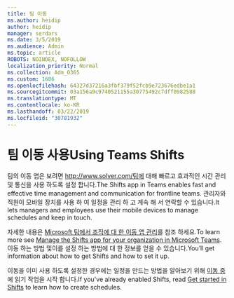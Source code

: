 ```yaml
---
title: 팀 이동
ms.author: heidip
author: heidip
manager: serdars
ms.date: 3/5/2019
ms.audience: Admin
ms.topic: article
ROBOTS: NOINDEX, NOFOLLOW
localization_priority: Normal
ms.collection: Adm_O365
ms.custom: 1686
ms.openlocfilehash: 64327d37216a3fbf379f52fcb9e723676edbe1a1
ms.sourcegitcommit: 03a156a9c9740521155a30775492c7dff0982588
ms.translationtype: MT
ms.contentlocale: ko-KR
ms.lasthandoff: 03/22/2019
ms.locfileid: "30781932"
---
```

# <a name="using-teams-shifts"></a><span data-ttu-id="4db43-102">팀 이동 사용</span><span class="sxs-lookup"><span data-stu-id="4db43-102">Using Teams Shifts</span></span>

<span data-ttu-id="4db43-103">팀의 이동 앱은 보려면 http://www.solver.com/팀에 대해 빠르고 효과적인 시간 관리 및 통신을 사용 하도록 설정 합니다.</span><span class="sxs-lookup"><span data-stu-id="4db43-103">The Shifts app in Teams enables fast and effective time management and communication for frontline teams.</span></span> <span data-ttu-id="4db43-104">관리자와 직원이 모바일 장치를 사용 하 여 일정을 관리 하 고 계속 해 서 연락할 수 있습니다.</span><span class="sxs-lookup"><span data-stu-id="4db43-104">It lets managers and employees use their mobile devices to manage schedules and keep in touch.</span></span>

<span data-ttu-id="4db43-105">자세한 내용은 [Microsoft 팀에서 조직에 대 한 이동 앱 관리](https://docs.microsoft.com/en-us/microsoftteams/manage-the-shifts-app-for-your-organization-in-teams)를 참조 하세요.</span><span class="sxs-lookup"><span data-stu-id="4db43-105">To learn more see [Manage the Shifts app for your organization in Microsoft Teams](https://docs.microsoft.com/en-us/microsoftteams/manage-the-shifts-app-for-your-organization-in-teams).</span></span> <span data-ttu-id="4db43-106">이동 하는 방법 및이를 설정 하는 방법에 대 한 정보를 얻을 수 있습니다.</span><span class="sxs-lookup"><span data-stu-id="4db43-106">You’ll get information about how to get Shifts and how to set it up.</span></span>

<span data-ttu-id="4db43-107">이동을 이미 사용 하도록 설정한 경우에는 일정을 만드는 방법을 알아보기 위해 [이동 중](https://support.office.com/en-us/article/get-started-in-shifts-5f3e30d8-1821-4904-be26-c3cd25a497d6) 에 읽기 작업을 시작 합니다.</span><span class="sxs-lookup"><span data-stu-id="4db43-107">If you've already enabled Shifts, read [Get started in Shifts](https://support.office.com/en-us/article/get-started-in-shifts-5f3e30d8-1821-4904-be26-c3cd25a497d6) to learn how to create schedules.</span></span>


